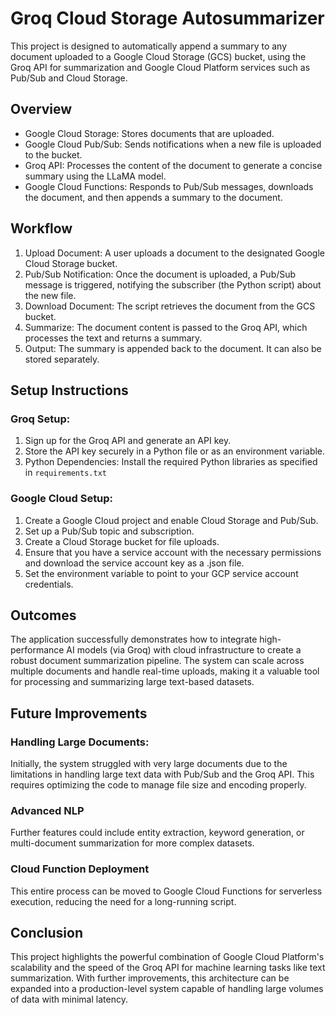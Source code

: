 # Groq Cloud Storage Autosummarizer

This project is designed to automatically append a summary to any document uploaded to a Google Cloud Storage (GCS) bucket, using the Groq API for summarization and Google Cloud Platform services such as Pub/Sub and Cloud Storage.

## Overview
- Google Cloud Storage: Stores documents that are uploaded.
- Google Cloud Pub/Sub: Sends notifications when a new file is uploaded to the bucket.
- Groq API: Processes the content of the document to generate a concise summary using the LLaMA model.
- Google Cloud Functions: Responds to Pub/Sub messages, downloads the document, and then appends a summary to the document.

## Workflow
1. Upload Document: A user uploads a document to the designated Google Cloud Storage bucket.
2. Pub/Sub Notification: Once the document is uploaded, a Pub/Sub message is triggered, notifying the subscriber (the Python script) about the new file.
3. Download Document: The script retrieves the document from the GCS bucket.
4. Summarize: The document content is passed to the Groq API, which processes the text and returns a summary.
5. Output: The summary is appended back to the document. It can also be stored separately.

## Setup Instructions

### Groq Setup:

1. Sign up for the Groq API and generate an API key.
2. Store the API key securely in a Python file or as an environment variable.
3. Python Dependencies: Install the required Python libraries as specified in `requirements.txt`

### Google Cloud Setup:
1. Create a Google Cloud project and enable Cloud Storage and Pub/Sub.
2. Set up a Pub/Sub topic and subscription.
3. Create a Cloud Storage bucket for file uploads.
4. Ensure that you have a service account with the necessary permissions and download the service account key as a .json file.
5. Set the environment variable to point to your GCP service account credentials.

## Outcomes
The application successfully demonstrates how to integrate high-performance AI models (via Groq) with cloud infrastructure to create a robust document summarization pipeline.
The system can scale across multiple documents and handle real-time uploads, making it a valuable tool for processing and summarizing large text-based datasets.

## Future Improvements
### Handling Large Documents:

Initially, the system struggled with very large documents due to the limitations in handling large text data with Pub/Sub and the Groq API. This requires optimizing the code to manage file size and encoding properly.

### Advanced NLP
Further features could include entity extraction, keyword generation, or multi-document summarization for more complex datasets.
### Cloud Function Deployment
This entire process can be moved to Google Cloud Functions for serverless execution, reducing the need for a long-running script.

## Conclusion
This project highlights the powerful combination of Google Cloud Platform's scalability and the speed of the Groq API for machine learning tasks like text summarization. With further improvements, this architecture can be expanded into a production-level system capable of handling large volumes of data with minimal latency.